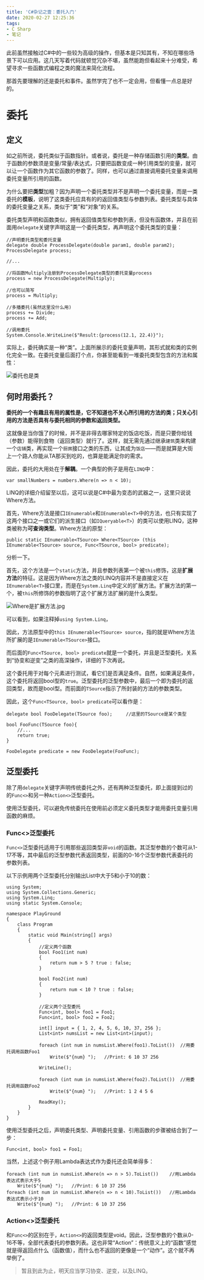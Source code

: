 ```yaml
---
title: 'C#杂记之壹：委托入门'
date: 2020-02-27 12:25:36
tags:
- C Sharp
- 笔记
---
```

此前虽然接触过C#中的一些较为高级的操作，但基本是只知其有，不知在哪些场景下可以应用。这几天写着代码就顿觉冗杂不堪，虽然能跑但看起来十分难受，希望寻求一些函数式编程之类的魔法来简化流程。

那首先要理解的还是委托和事件。虽然学完了也不一定会用，但看懂一点总是好的。

# 委托

## 定义

如之前所说，委托类似于函数指针。或者说，委托是一种存储函数引用的**类型**。由于函数的参数须是变量/常量/表达式，只要把函数变成一种引用类型的变量，就可以让一个函数作为其它函数的参数了。同样，也可以通过直接调用委托变量来调用委托变量所引用的函数。

为什么要把**类型**加粗？因为声明一个委托类型并不是声明一个委托变量，而是一类委托的**模板**，说明了这类委托应具有的的返回值类型与参数列表。委托类型与具体的委托变量之关系，类似于“类”和“对象”的关系。

委托类型声明和函数类似，拥有返回值类型和参数列表，但没有函数体，并且在前面用`delegate`关键字声明这是一个委托类型，再声明这个委托类型的变量：

```CSharp
//声明委托类型和委托变量
delegate double ProcessDelegate(double param1, double param2);
ProcessDelegate process;

//...

//将函数Multiply注册到ProcessDelegate类型的委托变量process
process = new ProcessDelegate(Multiply);

//也可以简写
process = Multiply;

//多播委托(虽然这里没什么用)
process += Divide;
process += Add;

//调用委托
System.Console.WriteLine($"Result:{process(12.1, 22.4)}");
```

实际上，委托确实是一种“类”。上面所展示的委托变量声明，其形式就和类的实例化完全一致。在委托变量后面打个点，你甚至能看到一堆委托类型包含的方法和属性：

![委托也是类](https://i.loli.net/2020/02/27/xVONQiE1hJIrWf2.jpg)

<!--more-->

## 何时用委托？

**委托的一个有趣且有用的属性是，它不知道也不关心所引用的方法的类；只关心引用的方法是否具有与委托相同的参数和返回类型。** 

这就像是当你饿了的时候，并不是非得去哪家特定的饭店吃饭，而是只要你给钱（参数）能得到食物（返回类型）就行了。这样，就无需先通过继承`建筑`类来构建一个`店铺`类，再实现一个`厨房`接口之类的东西，让其成为`饭店`——而是就算是大街上一个路人你能从TA那买到吃的，也算是能满足你的需求。

因此，委托的大用处在于**解耦**。一个典型的例子是用在`LINQ`中：

```CSharp
var smallNumbers = numbers.Where(n => n < 10);
```

LINQ的详细介绍留至以后，这可以说是C#中最为变态的武器之一，这里只说说Where方法。

首先，Where方法是接口`IEnumerable`和`IEnumerable<T>`中的方法，也只有实现了这两个接口之一或它们的派生接口（如`IQueryable<T>`）的类可以使用LINQ，这种类被称为**可查询类型**。Where方法的原型：

```CSharp
public static IEnumerable<TSource> Where<TSource> (this IEnumerable<TSource> source, Func<TSource, bool> predicate);
```

分析一下。

首先，这个方法是一个`static`方法，并且参数列表第一个被`this`修饰，这是**扩展方法**的特征。这是因为Where方法之类的LINQ内容并不是直接定义在`IEnumerable<T>`接口里，而是在`System.Linq`中定义的扩展方法。扩展方法的第一个，被`this`所修饰的参数指明了这个扩展方法扩展的是什么类型。

![Where是扩展方法.jpg](https://i.loli.net/2020/02/27/yb6g3GTIoA1rB4R.jpg)

可以看到，如果注释掉`using System.Linq`，

因此，方法原型中的`this IEnumerable<TSource> source`，指的就是Where方法所扩展的是`IEnumerable<TSource>`接口。

而后面的`Func<TSource, bool> predicate`就是一个委托，并且是泛型委托，关系到“协变和逆变”之类的高深操作，详细的下次再说。

这个委托用于对每个元素进行测试，看它们是否满足条件。自然，如果满足条件，这个委托将返回bool型的`true`。泛型委托的泛型参数中，最后一个即为委托的返回类型，故而是bool型。而前面的`TSource`指示了所封装的方法的参数类型。

因此，这个`Func<TSource, bool> predicate`可以看作是：

```CSharp
delegate bool FooDelegate(TSource foo);     //这里的TSource是某个类型

bool FooFunc(TSource foo){
    //...
    return true;
}

FooDelegate predicate = new FooDelegate(FooFunc);
```

## 泛型委托

除了用`delegate`关键字声明传统委托之外，还有两种泛型委托，即上面提到过的的`Func<>`和另一种`Action<>`泛型委托。

使用泛型委托，可以避免传统委托在使用前必须定义委托类型才能用委托变量引用函数的麻烦。

### Func<>泛型委托

`Func<>`泛型委托适用于引用那些返回类型非`void`的函数。其泛型参数的个数可从1-17不等，其中最后的泛型参数代表返回类型，前面的0-16个泛型参数代表委托的参数列表。

以下示例用两个泛型委托分别输出List中大于5和小于10的数：

```CSharp
using System;
using System.Collections.Generic;
using System.Linq;
using static System.Console;

namespace PlayGround
{
    class Program
    {
        static void Main(string[] args)
        {
            //定义两个函数
            bool Foo1(int num)
            {
                return num > 5 ? true : false;
            }

            bool Foo2(int num)
            {
                return num < 10 ? true : false;
            }

            //定义两个泛型委托
            Func<int, bool> foo1 = Foo1;
            Func<int, bool> foo2 = Foo2;

            int[] input = { 1, 2, 4, 5, 6, 10, 37, 256 };
            List<int> numsList = new List<int>(input);

            foreach (int num in numsList.Where(foo1).ToList())  //用委托调用函数Foo1
                Write($"{num} ");   //Print: 6 10 37 256

            WriteLine();

            foreach (int num in numsList.Where(foo2).ToList())  //用委托调用函数Foo2
                Write($"{num} ");   //Print: 1 2 4 5 6

            ReadKey();
        }
    }
}
```

使用泛型委托之后，声明委托类型、声明委托变量、引用函数的步骤被结合到了一步：

```CSharp
Func<int, bool> foo1 = Foo1;
```

当然，上述这个例子用Lambda表达式作为委托还会简单得多：

```CSharp
foreach (int num in numsList.Where(n => n > 5).ToList())    //用Lambda表达式表示大于5
    Write($"{num} ");   //Print: 6 10 37 256
foreach (int num in numsList.Where(n => n < 10).ToList())   //用Lambda表达式表示小于10
    Write($"{num} ");   //Print: 6 10 37 256
```

### Action<>泛型委托

和`Func<>`的区别在于，`Action<>`的返回类型是void。因此，泛型参数的个数从0-16不等，全部代表委托的参数列表。这也非常“Action”：传统意义上的“函数”感觉就是得返回点什么（函数值），而什么也不返回的更像是一个“动作”。这个就不再举例了。

> 暂且到此为止，明天应当学习协变、逆变，以及LINQ。